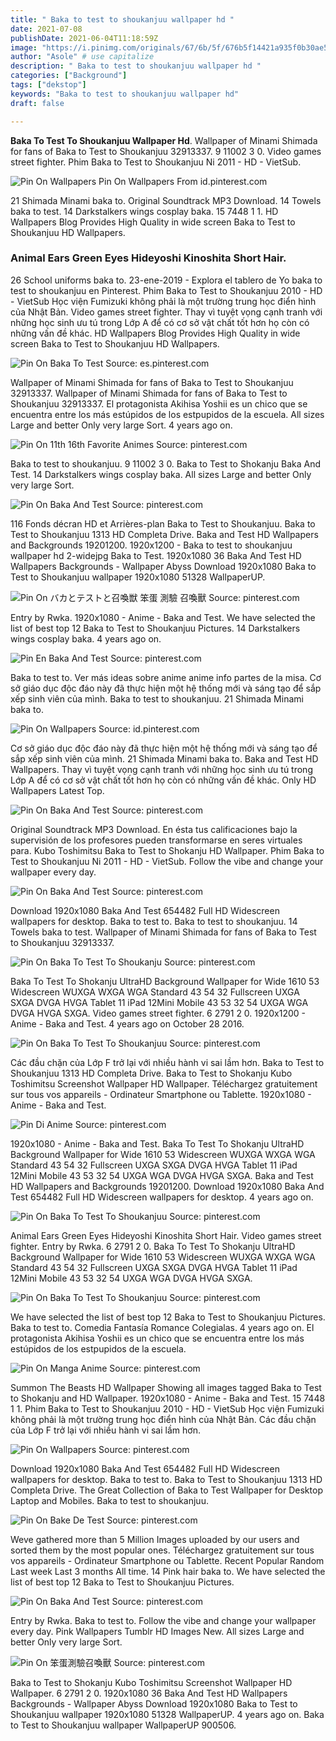 ```yaml
---
title: " Baka to test to shoukanjuu wallpaper hd "
date: 2021-07-08
publishDate: 2021-06-04T11:18:59Z
image: "https://i.pinimg.com/originals/67/6b/5f/676b5f14421a935f0b30ae5418128c46.jpg"
author: "Asole" # use capitalize
description: " Baka to test to shoukanjuu wallpaper hd "
categories: ["Background"]
tags: ["dekstop"]
keywords: "Baka to test to shoukanjuu wallpaper hd"
draft: false

---
```



**Baka To Test To Shoukanjuu Wallpaper Hd**. Wallpaper of Minami Shimada for fans of Baka to Test to Shoukanjuu 32913337. 9 11002 3 0. Video games street fighter. Phim Baka to Test to Shoukanjuu Ni 2011 - HD - VietSub.

![Pin On Wallpapers](https://i.pinimg.com/originals/5d/45/53/5d45539f74fcc604667e41826a8738d3.jpg "Pin On Wallpapers")
Pin On Wallpapers From id.pinterest.com


21 Shimada Minami baka to. Original Soundtrack MP3 Download. 14 Towels baka to test. 14 Darkstalkers wings cosplay baka. 15 7448 1 1. HD Wallpapers Blog Provides High Quality in wide screen Baka to Test to Shoukanjuu HD Wallpapers.

### Animal Ears Green Eyes Hideyoshi Kinoshita Short Hair.

26 School uniforms baka to. 23-ene-2019 - Explora el tablero de Yo baka to test to shoukanjuu en Pinterest. Phim Baka to Test to Shoukanjuu 2010 - HD - VietSub Học viện Fumizuki không phải là một trường trung học điển hình của Nhật Bản. Video games street fighter. Thay vì tuyệt vọng cạnh tranh với những học sinh ưu tú trong Lớp A để có cơ sở vật chất tốt hơn họ còn có những vấn đề khác. HD Wallpapers Blog Provides High Quality in wide screen Baka to Test to Shoukanjuu HD Wallpapers.


![Pin On Baka To Test](https://i.pinimg.com/originals/c7/87/ef/c787ef47eddc3da1eba260d82a441ed3.jpg "Pin On Baka To Test")
Source: es.pinterest.com

Wallpaper of Minami Shimada for fans of Baka to Test to Shoukanjuu 32913337. Wallpaper of Minami Shimada for fans of Baka to Test to Shoukanjuu 32913337. El protagonista Akihisa Yoshii es un chico que se encuentra entre los más estúpidos de los estpupidos de la escuela. All sizes Large and better Only very large Sort. 4 years ago on.

![Pin On 11th 16th Favorite Animes](https://i.pinimg.com/originals/c7/d5/c9/c7d5c946de38fbaf11dc88749170f25e.jpg "Pin On 11th 16th Favorite Animes")
Source: pinterest.com

Baka to test to shoukanjuu. 9 11002 3 0. Baka to Test to Shokanju Baka And Test. 14 Darkstalkers wings cosplay baka. All sizes Large and better Only very large Sort.

![Pin On Baka And Test](https://i.pinimg.com/originals/e8/f3/ca/e8f3ca2fc05d71d16163e234b37b0be3.png "Pin On Baka And Test")
Source: pinterest.com

116 Fonds décran HD et Arrières-plan Baka to Test to Shoukanjuu. Baka to Test to Shoukanjuu 1313 HD Completa Drive. Baka and Test HD Wallpapers and Backgrounds 19201200. 1920x1200 - Baka to test to shoukanjuu wallpaper hd 2-widejpg Baka to Test. 1920x1080 36 Baka And Test HD Wallpapers Backgrounds - Wallpaper Abyss Download 1920x1080 Baka to Test to Shoukanjuu wallpaper 1920x1080 51328 WallpaperUP.

![Pin On バカとテストと召喚獣 笨蛋 測驗 召喚獸](https://i.pinimg.com/originals/95/93/c0/9593c06af6198bdfdb32c2b45ca9aef2.jpg "Pin On バカとテストと召喚獣 笨蛋 測驗 召喚獸")
Source: pinterest.com

Entry by Rwka. 1920x1080 - Anime - Baka and Test. We have selected the list of best top 12 Baka to Test to Shoukanjuu Pictures. 14 Darkstalkers wings cosplay baka. 4 years ago on.

![Pin En Baka And Test](https://i.pinimg.com/originals/85/68/2d/85682d55a8832238d9a76ae3429aa816.jpg "Pin En Baka And Test")
Source: pinterest.com

Baka to test to. Ver más ideas sobre anime anime info partes de la misa. Cơ sở giáo dục độc đáo này đã thực hiện một hệ thống mới và sáng tạo để sắp xếp sinh viên của mình. Baka to test to shoukanjuu. 21 Shimada Minami baka to.

![Pin On Wallpapers](https://i.pinimg.com/originals/5d/45/53/5d45539f74fcc604667e41826a8738d3.jpg "Pin On Wallpapers")
Source: id.pinterest.com

Cơ sở giáo dục độc đáo này đã thực hiện một hệ thống mới và sáng tạo để sắp xếp sinh viên của mình. 21 Shimada Minami baka to. Baka and Test HD Wallpapers. Thay vì tuyệt vọng cạnh tranh với những học sinh ưu tú trong Lớp A để có cơ sở vật chất tốt hơn họ còn có những vấn đề khác. Only HD Wallpapers Latest Top.

![Pin On Baka And Test](https://i.pinimg.com/originals/3a/87/47/3a87478fe978855ad67014c67b9cab4f.jpg "Pin On Baka And Test")
Source: pinterest.com

Original Soundtrack MP3 Download. En ésta tus calificaciones bajo la supervisión de los profesores pueden transformarse en seres virtuales para. Kubo Toshimitsu Baka to Test to Shokanju HD Wallpaper. Phim Baka to Test to Shoukanjuu Ni 2011 - HD - VietSub. Follow the vibe and change your wallpaper every day.

![Pin On Baka And Test](https://i.pinimg.com/originals/86/6f/53/866f53408f044572eea58f2dba00dcec.jpg "Pin On Baka And Test")
Source: pinterest.com

Download 1920x1080 Baka And Test 654482 Full HD Widescreen wallpapers for desktop. Baka to test to. Baka to test to shoukanjuu. 14 Towels baka to test. Wallpaper of Minami Shimada for fans of Baka to Test to Shoukanjuu 32913337.

![Pin On Baka To Test To Shoukanju](https://i.pinimg.com/originals/b3/ac/1b/b3ac1b9c3233824d0245b6c1403b75f3.jpg "Pin On Baka To Test To Shoukanju")
Source: pinterest.com

Baka To Test To Shokanju UltraHD Background Wallpaper for Wide 1610 53 Widescreen WUXGA WXGA WGA Standard 43 54 32 Fullscreen UXGA SXGA DVGA HVGA Tablet 11 iPad 12Mini Mobile 43 53 32 54 UXGA WGA DVGA HVGA SXGA. Video games street fighter. 6 2791 2 0. 1920x1200 - Anime - Baka and Test. 4 years ago on October 28 2016.

![Pin On Baka To Test To Shoukanjuu](https://i.pinimg.com/originals/87/6e/fb/876efbb8c40382c847c661e9c69094eb.jpg "Pin On Baka To Test To Shoukanjuu")
Source: pinterest.com

Các đầu chặn của Lớp F trở lại với nhiều hành vi sai lầm hơn. Baka to Test to Shoukanjuu 1313 HD Completa Drive. Baka to Test to Shokanju Kubo Toshimitsu Screenshot Wallpaper HD Wallpaper. Téléchargez gratuitement sur tous vos appareils - Ordinateur Smartphone ou Tablette. 1920x1080 - Anime - Baka and Test.

![Pin Di Anime](https://i.pinimg.com/originals/8d/d6/74/8dd674c408a9a1ede5b847c68a2de601.jpg "Pin Di Anime")
Source: pinterest.com

1920x1080 - Anime - Baka and Test. Baka To Test To Shokanju UltraHD Background Wallpaper for Wide 1610 53 Widescreen WUXGA WXGA WGA Standard 43 54 32 Fullscreen UXGA SXGA DVGA HVGA Tablet 11 iPad 12Mini Mobile 43 53 32 54 UXGA WGA DVGA HVGA SXGA. Baka and Test HD Wallpapers and Backgrounds 19201200. Download 1920x1080 Baka And Test 654482 Full HD Widescreen wallpapers for desktop. 4 years ago on.

![Pin On Baka To Test To Shoukanjuu](https://i.pinimg.com/564x/e6/dd/8b/e6dd8b232b19846ec75ed16ed902a5cd.jpg "Pin On Baka To Test To Shoukanjuu")
Source: pinterest.com

Animal Ears Green Eyes Hideyoshi Kinoshita Short Hair. Video games street fighter. Entry by Rwka. 6 2791 2 0. Baka To Test To Shokanju UltraHD Background Wallpaper for Wide 1610 53 Widescreen WUXGA WXGA WGA Standard 43 54 32 Fullscreen UXGA SXGA DVGA HVGA Tablet 11 iPad 12Mini Mobile 43 53 32 54 UXGA WGA DVGA HVGA SXGA.

![Pin On Baka To Test To Shoukanjuu](https://i.pinimg.com/originals/e5/9a/22/e59a22638ae15ef6fd900f6576122e21.png "Pin On Baka To Test To Shoukanjuu")
Source: pinterest.com

We have selected the list of best top 12 Baka to Test to Shoukanjuu Pictures. Baka to test to. Comedia Fantasía Romance Colegialas. 4 years ago on. El protagonista Akihisa Yoshii es un chico que se encuentra entre los más estúpidos de los estpupidos de la escuela.

![Pin On Manga Anime](https://i.pinimg.com/originals/6c/e5/5f/6ce55ffd7b88221b707ebf184abc90c9.jpg "Pin On Manga Anime")
Source: pinterest.com

Summon The Beasts HD Wallpaper Showing all images tagged Baka to Test to Shokanju and HD Wallpaper. 1920x1080 - Anime - Baka and Test. 15 7448 1 1. Phim Baka to Test to Shoukanjuu 2010 - HD - VietSub Học viện Fumizuki không phải là một trường trung học điển hình của Nhật Bản. Các đầu chặn của Lớp F trở lại với nhiều hành vi sai lầm hơn.

![Pin On Wallpapers](https://i.pinimg.com/originals/b6/2d/a9/b62da95301d0b726633eb8e303aa0c07.jpg "Pin On Wallpapers")
Source: pinterest.com

Download 1920x1080 Baka And Test 654482 Full HD Widescreen wallpapers for desktop. Baka to test to. Baka to Test to Shoukanjuu 1313 HD Completa Drive. The Great Collection of Baka to Test Wallpaper for Desktop Laptop and Mobiles. Baka to test to shoukanjuu.

![Pin On Bake De Test](https://i.pinimg.com/originals/38/6b/28/386b282c93ab5ec75803137dc11b82bd.jpg "Pin On Bake De Test")
Source: pinterest.com

Weve gathered more than 5 Million Images uploaded by our users and sorted them by the most popular ones. Téléchargez gratuitement sur tous vos appareils - Ordinateur Smartphone ou Tablette. Recent Popular Random Last week Last 3 months All time. 14 Pink hair baka to. We have selected the list of best top 12 Baka to Test to Shoukanjuu Pictures.

![Pin On Baka And Test](https://i.pinimg.com/originals/21/c8/8e/21c88e649e172d2d605c73c33b70b4fa.jpg "Pin On Baka And Test")
Source: pinterest.com

Entry by Rwka. Baka to test to. Follow the vibe and change your wallpaper every day. Pink Wallpapers Tumblr HD Images New. All sizes Large and better Only very large Sort.

![Pin On 笨蛋測驗召喚獸](https://i.pinimg.com/originals/67/6b/5f/676b5f14421a935f0b30ae5418128c46.jpg "Pin On 笨蛋測驗召喚獸")
Source: pinterest.com

Baka to Test to Shokanju Kubo Toshimitsu Screenshot Wallpaper HD Wallpaper. 6 2791 2 0. 1920x1080 36 Baka And Test HD Wallpapers Backgrounds - Wallpaper Abyss Download 1920x1080 Baka to Test to Shoukanjuu wallpaper 1920x1080 51328 WallpaperUP. 4 years ago on. Baka to Test to Shoukanjuu wallpaper WallpaperUP 900506.

